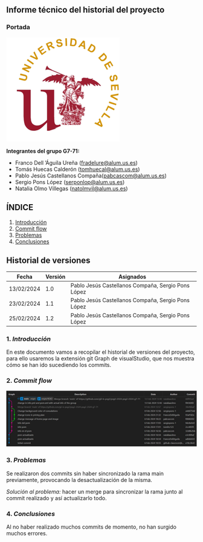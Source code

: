 ﻿## **Informe técnico del historial del proyecto**

 ### Portada

 ![](Logo_US.png)
 
**Integrantes del grupo G7-71:**

- Franco Dell ’Águila Ureña (<fradelure@alum.us.es>)
- Tomás Huecas Calderón (<tomhuecal@alum.us.es>)
- Pablo Jesús Castellanos Compaña(<pabcascom@alum.us.es>)
- Sergio Pons López (<serponlop@alum.us.es>)
- Natalia Olmo Villegas (<natolmvil@alum.us.es>)


 ## ÍNDICE

1. [Introducción](#id3)
2. [Commit flow](#id0)
3. [Problemas](#id1)
4. [Conclusiones](#id2)

## Historial de versiones

| **Fecha**      | **Versión** | **Asignados** |
|------------|---------|-----------------------|
| 13/02/2024 | 1.0 | Pablo Jesús Castellanos Compaña, Sergio Pons López |
| 23/02/2024 | 1.1 | Pablo Jesús Castellanos Compaña, Sergio Pons López |
| 25/02/2024 | 1.2 | Pablo Jesús Castellanos Compaña, Sergio Pons López |


<div id='id3'></div>

### 1. *Introducción*

En este documento vamos a recopilar el historial de versiones del proyecto, para ello usaremos la extensión git Graph de visualStudio, que nos muestra cómo se han ido sucediendo los commits.
 

<div id='id0'></div>

### 2. *Commit flow*
 
![](ramaIT.jpg)


<div id='id1'></div>

### 3. *Problemas*

Se realizaron dos commits sin haber sincronizado la rama main previamente, provocando la desactualización de la misma.

*Solución al problema:* hacer un merge para sincronizar la rama junto al commit realizado y así actualizarlo todo.

<div id='id2'></div>

### 4. *Conclusiones*
Al no haber realizado muchos commits de momento, no han surgido muchos errores.
